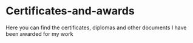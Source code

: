 # Certificates-and-awards

Here you can find the certificates, diplomas and other documents I have been awarded for my work
